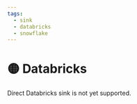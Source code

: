 ```yaml
---
tags:
  - sink
  - databricks
  - snowflake
---
```


# 🟡 Databricks

Direct Databricks sink is not yet supported.
